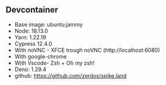 ## Devcontainer

- Base image: ubuntu:jammy
- Node: 18.13.0
- Yarn: 1.22.19
- Cypress 12.4.0
- With noVNC - XFCE trough noVNC (http://localhost:6080)
- With google-chrome
- With Vscode- Zsh + Oh my zsh!
- Deno: 1.29.4
- github: https://github.com/zerdos/spike.land
